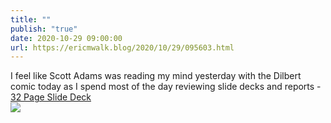 ```yaml
---
title: ""
publish: "true"
date: 2020-10-29 09:00:00
url: https://ericmwalk.blog/2020/10/29/095603.html
---
```


I feel like Scott Adams was reading my mind yesterday with the Dilbert comic today as I spend most of the day reviewing slide decks and reports -  [32 Page Slide Deck](https://dilbert.com/strip/2020-10-29)
<br>![](https://ericmwalk.blog/uploads/2020/d97f75ff12.jpg)